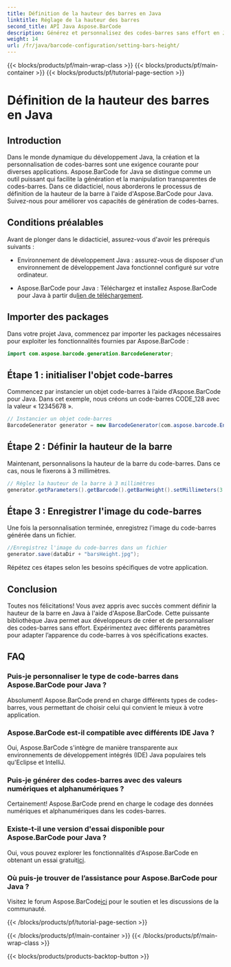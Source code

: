```yaml
---
title: Définition de la hauteur des barres en Java
linktitle: Réglage de la hauteur des barres
second_title: API Java Aspose.BarCode
description: Générez et personnalisez des codes-barres sans effort en Java avec Aspose.BarCode. Définissez la hauteur des barres, choisissez les types et améliorez les capacités de votre application.
weight: 14
url: /fr/java/barcode-configuration/setting-bars-height/
---
```


{{< blocks/products/pf/main-wrap-class >}}
{{< blocks/products/pf/main-container >}}
{{< blocks/products/pf/tutorial-page-section >}}

# Définition de la hauteur des barres en Java


## Introduction

Dans le monde dynamique du développement Java, la création et la personnalisation de codes-barres sont une exigence courante pour diverses applications. Aspose.BarCode for Java se distingue comme un outil puissant qui facilite la génération et la manipulation transparentes de codes-barres. Dans ce didacticiel, nous aborderons le processus de définition de la hauteur de la barre à l'aide d'Aspose.BarCode pour Java. Suivez-nous pour améliorer vos capacités de génération de codes-barres.

## Conditions préalables

Avant de plonger dans le didacticiel, assurez-vous d'avoir les prérequis suivants :

- Environnement de développement Java : assurez-vous de disposer d'un environnement de développement Java fonctionnel configuré sur votre ordinateur.

-  Aspose.BarCode pour Java : Téléchargez et installez Aspose.BarCode pour Java à partir du[lien de téléchargement](https://releases.aspose.com/barcode/java/).

## Importer des packages

Dans votre projet Java, commencez par importer les packages nécessaires pour exploiter les fonctionnalités fournies par Aspose.BarCode :

```java
import com.aspose.barcode.generation.BarcodeGenerator;
```

## Étape 1 : initialiser l'objet code-barres

Commencez par instancier un objet code-barres à l’aide d’Aspose.BarCode pour Java. Dans cet exemple, nous créons un code-barres CODE_128 avec la valeur « 12345678 ».

```java
// Instancier un objet code-barres
BarcodeGenerator generator = new BarcodeGenerator(com.aspose.barcode.EncodeTypes.CODE_128, "12345678");
```

## Étape 2 : Définir la hauteur de la barre

Maintenant, personnalisons la hauteur de la barre du code-barres. Dans ce cas, nous le fixerons à 3 millimètres.

```java
// Réglez la hauteur de la barre à 3 millimètres
generator.getParameters().getBarcode().getBarHeight().setMillimeters(3.0f);
```

## Étape 3 : Enregistrer l'image du code-barres

Une fois la personnalisation terminée, enregistrez l'image du code-barres générée dans un fichier.

```java
//Enregistrez l'image du code-barres dans un fichier
generator.save(dataDir + "barsHeight.jpg");
```

Répétez ces étapes selon les besoins spécifiques de votre application.

## Conclusion

Toutes nos félicitations! Vous avez appris avec succès comment définir la hauteur de la barre en Java à l'aide d'Aspose.BarCode. Cette puissante bibliothèque Java permet aux développeurs de créer et de personnaliser des codes-barres sans effort. Expérimentez avec différents paramètres pour adapter l’apparence du code-barres à vos spécifications exactes.

## FAQ

### Puis-je personnaliser le type de code-barres dans Aspose.BarCode pour Java ?
Absolument! Aspose.BarCode prend en charge différents types de codes-barres, vous permettant de choisir celui qui convient le mieux à votre application.

### Aspose.BarCode est-il compatible avec différents IDE Java ?
Oui, Aspose.BarCode s'intègre de manière transparente aux environnements de développement intégrés (IDE) Java populaires tels qu'Eclipse et IntelliJ.

### Puis-je générer des codes-barres avec des valeurs numériques et alphanumériques ?
Certainement! Aspose.BarCode prend en charge le codage des données numériques et alphanumériques dans les codes-barres.

### Existe-t-il une version d'essai disponible pour Aspose.BarCode pour Java ?
 Oui, vous pouvez explorer les fonctionnalités d'Aspose.BarCode en obtenant un essai gratuit[ici](https://releases.aspose.com/).

### Où puis-je trouver de l’assistance pour Aspose.BarCode pour Java ?
 Visitez le forum Aspose.BarCode[ici](https://forum.aspose.com/c/barcode/13) pour le soutien et les discussions de la communauté.


{{< /blocks/products/pf/tutorial-page-section >}}

{{< /blocks/products/pf/main-container >}}
{{< /blocks/products/pf/main-wrap-class >}}

{{< blocks/products/products-backtop-button >}}

